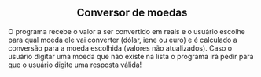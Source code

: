 <h2 align='center'>Conversor de moedas</h2>

O programa recebe o valor a ser convertido em reais e o usuário escolhe para qual moeda ele vai converter (dólar, iene ou euro) e é calculado a conversão para a moeda escolhida (valores não atualizados). Caso o usuário digitar uma moeda que não existe na lista o programa irá pedir para que o usuário digite uma resposta válida!
